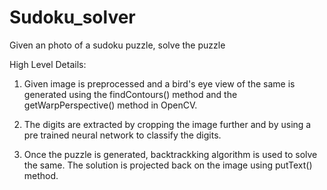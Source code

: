 # Sudoku_solver
Given an photo of a sudoku puzzle, solve the puzzle

High Level Details:

1. Given image is preprocessed and a bird's eye view of the same is generated using the findContours() method and the getWarpPerspective() method in OpenCV.

2. The digits are extracted by cropping the image further and by using a pre trained neural network to classify the digits.

3. Once the puzzle is generated, backtrackking algorithm is used to solve the same. The solution is projected back on the image using putText() method.

  
